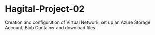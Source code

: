 # Hagital-Project-02
Creation and configuration of Virtual Network, set up an Azure Storage Account, Blob Container and download  files.
